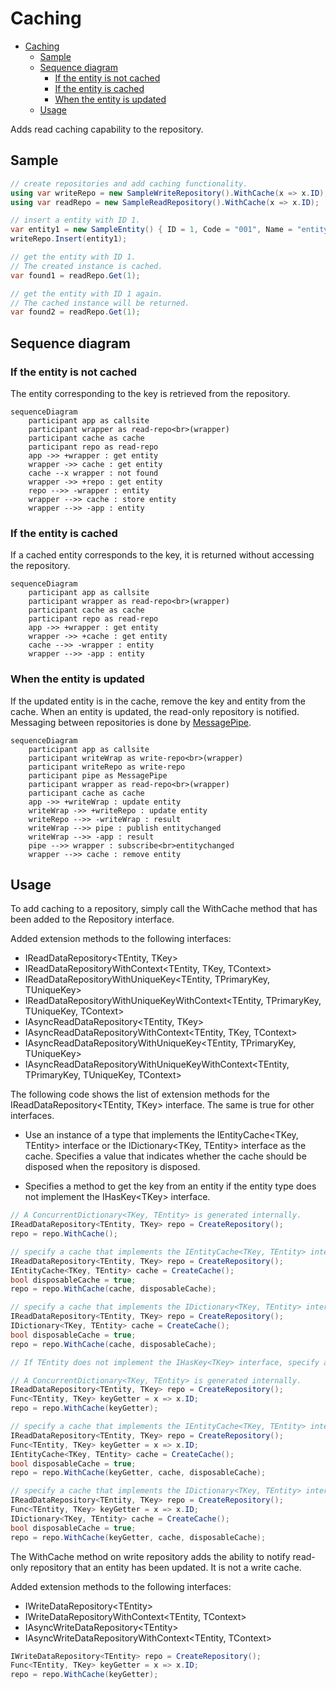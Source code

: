 
# Caching

- [Caching](#caching)
  - [Sample](#sample)
  - [Sequence diagram](#sequence-diagram)
    - [If the entity is not cached](#if-the-entity-is-not-cached)
    - [If the entity is cached](#if-the-entity-is-cached)
    - [When the entity is updated](#when-the-entity-is-updated)
  - [Usage](#usage)

Adds read caching capability to the repository.

## Sample

```c#
// create repositories and add caching functionality.
using var writeRepo = new SampleWriteRepository().WithCache(x => x.ID);
using var readRepo = new SampleReadRepository().WithCache(x => x.ID);

// insert a entity with ID 1.
var entity1 = new SampleEntity() { ID = 1, Code = "001", Name = "entity1" };
writeRepo.Insert(entity1);

// get the entity with ID 1.
// The created instance is cached.
var found1 = readRepo.Get(1);

// get the entity with ID 1 again.
// The cached instance will be returned.
var found2 = readRepo.Get(1);
```

## Sequence diagram

### If the entity is not cached

The entity corresponding to the key is retrieved from the repository.

```mermaid
sequenceDiagram
    participant app as callsite
    participant wrapper as read-repo<br>(wrapper)
    participant cache as cache
    participant repo as read-repo
    app ->> +wrapper : get entity
    wrapper ->> cache : get entity
    cache --x wrapper : not found
    wrapper ->> +repo : get entity
    repo -->> -wrapper : entity
    wrapper -->> cache : store entity
    wrapper -->> -app : entity
```

### If the entity is cached

If a cached entity corresponds to the key, it is returned without accessing the repository.

```mermaid
sequenceDiagram
    participant app as callsite
    participant wrapper as read-repo<br>(wrapper)
    participant cache as cache
    participant repo as read-repo
    app ->> +wrapper : get entity
    wrapper ->> +cache : get entity
    cache -->> -wrapper : entity
    wrapper -->> -app : entity
```

### When the entity is updated

If the updated entity is in the cache, remove the key and entity from the cache. 
When an entity is updated, the read-only repository is notified. Messaging between repositories is done by [MessagePipe](https://github.com/Cysharp/MessagePipe).

```mermaid
sequenceDiagram
    participant app as callsite
    participant writeWrap as write-repo<br>(wrapper)
    participant writeRepo as write-repo
    participant pipe as MessagePipe
    participant wrapper as read-repo<br>(wrapper)
    participant cache as cache
    app ->> +writeWrap : update entity
    writeWrap ->> +writeRepo : update entity
    writeRepo -->> -writeWrap : result
    writeWrap -->> pipe : publish entitychanged
    writeWrap -->> -app : result
    pipe -->> wrapper : subscribe<br>entitychanged
    wrapper -->> cache : remove entity
```

## Usage

To add caching to a repository, simply call the WithCache method that has been added to the Repository interface.

Added extension methods to the following interfaces:

* IReadDataRepository&lt;TEntity, TKey&gt;
* IReadDataRepositoryWithContext&lt;TEntity, TKey, TContext&gt;
* IReadDataRepositoryWithUniqueKey&lt;TEntity, TPrimaryKey, TUniqueKey&gt;
* IReadDataRepositoryWithUniqueKeyWithContext&lt;TEntity, TPrimaryKey, TUniqueKey, TContext&gt;
* IAsyncReadDataRepository&lt;TEntity, TKey&gt;
* IAsyncReadDataRepositoryWithContext&lt;TEntity, TKey, TContext&gt;
* IAsyncReadDataRepositoryWithUniqueKey&lt;TEntity, TPrimaryKey, TUniqueKey&gt;
* IAsyncReadDataRepositoryWithUniqueKeyWithContext&lt;TEntity, TPrimaryKey, TUniqueKey, TContext&gt;

The following code shows the list of extension methods for the IReadDataRepository&lt;TEntity, TKey&gt; interface. The same is true for other interfaces.

* Use an instance of a type that implements the IEntityCache&lt;TKey, TEntity&gt; interface or the IDictionary&lt;TKey, TEntity&gt; interface as the cache. Specifies a value that indicates whether the cache should be disposed when the repository is disposed.

* Specifies a method to get the key from an entity if the entity type does not implement the IHasKey&lt;TKey&gt; interface.

```c#
// A ConcurrentDictionary<TKey, TEntity> is generated internally.
IReadDataRepository<TEntity, TKey> repo = CreateRepository();
repo = repo.WithCache();

// specify a cache that implements the IEntityCache<TKey, TEntity> interface.
IReadDataRepository<TEntity, TKey> repo = CreateRepository();
IEntityCache<TKey, TEntity> cache = CreateCache();
bool disposableCache = true;
repo = repo.WithCache(cache, disposableCache);

// specify a cache that implements the IDictionary<TKey, TEntity> interface.
IReadDataRepository<TEntity, TKey> repo = CreateRepository();
IDictionary<TKey, TEntity> cache = CreateCache();
bool disposableCache = true;
repo = repo.WithCache(cache, disposableCache);

// If TEntity does not implement the IHasKey<TKey> interface, specify a method to get the key.

// A ConcurrentDictionary<TKey, TEntity> is generated internally.
IReadDataRepository<TEntity, TKey> repo = CreateRepository();
Func<TEntity, TKey> keyGetter = x => x.ID;
repo = repo.WithCache(keyGetter);

// specify a cache that implements the IEntityCache<TKey, TEntity> interface.
IReadDataRepository<TEntity, TKey> repo = CreateRepository();
Func<TEntity, TKey> keyGetter = x => x.ID;
IEntityCache<TKey, TEntity> cache = CreateCache();
bool disposableCache = true;
repo = repo.WithCache(keyGetter, cache, disposableCache);

// specify a cache that implements the IDictionary<TKey, TEntity> interface.
IReadDataRepository<TEntity, TKey> repo = CreateRepository();
Func<TEntity, TKey> keyGetter = x => x.ID;
IDictionary<TKey, TEntity> cache = CreateCache();
bool disposableCache = true;
repo = repo.WithCache(keyGetter, cache, disposableCache);
```

The WithCache method on write repository adds the ability to notify read-only repository that an entity has been updated. It is not a write cache.

Added extension methods to the following interfaces:

* IWriteDataRepository&lt;TEntity&gt;
* IWriteDataRepositoryWithContext&lt;TEntity, TContext&gt;
* IAsyncWriteDataRepository&lt;TEntity&gt;
* IAsyncWriteDataRepositoryWithContext&lt;TEntity, TContext&gt;

```c#
IWriteDataRepository<TEntity> repo = CreateRepository();
Func<TEntity, TKey> keyGetter = x => x.ID;
repo = repo.WithCache(keyGetter);
```

